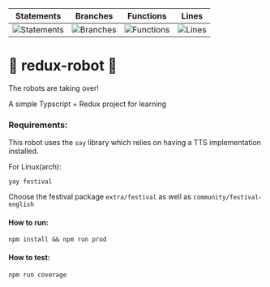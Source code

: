 | Statements | Branches | Functions | Lines |
| -----------|----------|-----------|-------|
| ![Statements](https://img.shields.io/badge/Coverage-100%25-brightgreen.svg "Make me better!") | ![Branches](https://img.shields.io/badge/Coverage-90%25-brightgreen.svg "Make me better!") | ![Functions](https://img.shields.io/badge/Coverage-100%25-brightgreen.svg "Make me better!") | ![Lines](https://img.shields.io/badge/Coverage-100%25-brightgreen.svg "Make me better!") |

# :robot: redux-robot :robot:

The robots are taking over!


A simple Typscript + Redux project for learning

### Requirements:

This robot uses the `say` library which relies on having a TTS implementation installed. 

For Linux(arch):

```
yay festival
```
Choose the festival package `extra/festival` as well as `community/festival-english`


#### How to run:
```
npm install && npm run prod
```

#### How to test:
```
npm run coverage
```